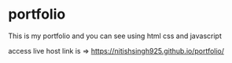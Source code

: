 # portfolio
 
This is my portfolio and you can see using html css and  javascript

access live host link is =>     https://nitishsingh925.github.io/portfolio/    
